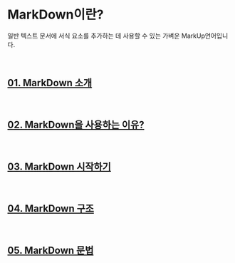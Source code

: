 # **MarkDown이란?**
일반 텍스트 문서에 서식 요소를 추가하는 데 사용할 수 있는 가벼운 MarkUp언어입니다.

<br>

## [**01. MarkDown 소개**](/index/01_whatismarkdown.md)

<br>

## [**02. MarkDown을 사용하는 이유?**](/index/02_whymarkdown.md)

<br>

## [**03. MarkDown 시작하기**](/index/03_startmarkdown.md)

<br>

## [**04. MarkDown 구조**](/index/04_markdownstruct.md)

<br>

## [**05. MarkDown 문법**](/index/05_use.md)

<br>